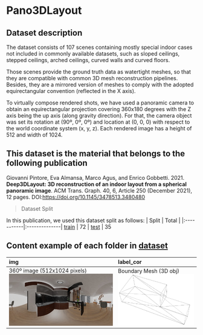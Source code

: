 # Pano3DLayout 
## Dataset description

The dataset consists of 107 scenes containing mostly special indoor cases not included in commonly available datasets, such as sloped ceilings, stepped ceilings, arched ceilings, curved walls and curved floors.

Those scenes provide the ground truth data as watertight meshes, so that they are compatible with common 3D mesh reconstruction pipelines. Besides, they are a mirrored version of meshes to comply with the adopted equirectangular convention (reflected in the X axis).

To virtually compose rendered shots, we have used a panoramic camera to obtain an equirectangular projection covering 360x180 degrees with the Z axis being the up axis (along gravity direction). For that, the camera object was set its rotation at (90º, 0º, 0º) and location at (0, 0, 0) with respect to the world coordinate system (x, y, z). Each rendered image has a height of 512 and width of 1024.

## This dataset is the material that belongs to the following publication

Giovanni Pintore, Eva Almansa, Marco Agus, and Enrico Gobbetti. 2021. **Deep3DLayout: 3D reconstruction of an indoor layout from a spherical panoramic image**. ACM Trans. Graph. 40, 6, Article 250 (December 2021), 12 pages. DOI:https://doi.org/10.1145/3478513.3480480

> Dataset Split

In this publication, we used this dataset split as follows: 
| Split | Total |
|:-----------|:--------------|
[train](https://github.com/EvaAlmansa/Pano3DLayout/blob/master/docs/split_dataset/train.txt) | 72
| [test](https://github.com/EvaAlmansa/Pano3DLayout/blob/master/docs/split_dataset/test.txt) | 35

## Content example of each folder in [dataset](https://github.com/EvaAlmansa/Pano3DLayout/tree/master/dataset)

| img | label_cor |
|:-----------|:--------------|
360º image (512x1024 pixels) ![equi_img](/assets/figures/living_room4_1.jpg) | Boundary Mesh (3D obj) ![mesh](/assets/figures/living_room4_1_mesh.png)

